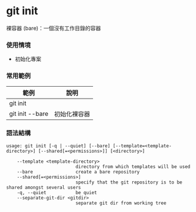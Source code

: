 # git init

裸容器 (bare)：一個沒有工作目錄的容器

### 使用情境

* 初始化專案

### 常用範例

| 範例              | 說明     |
|-----------------|--------|
| git init        |        |
| git init --bare | 初始化裸容器 |


### 語法結構

```
usage: git init [-q | --quiet] [--bare] [--template=<template-directory>] [--shared[=<permissions>]] [<directory>]

    --template <template-directory>
                          directory from which templates will be used
    --bare                create a bare repository
    --shared[=<permissions>]
                          specify that the git repository is to be shared amongst several users
    -q, --quiet           be quiet
    --separate-git-dir <gitdir>
                          separate git dir from working tree
```